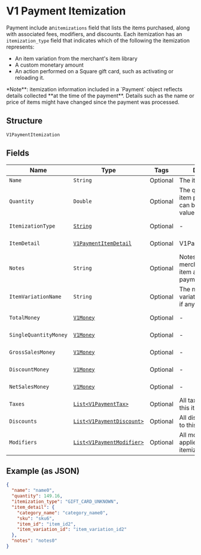 
# V1 Payment Itemization

Payment include an`itemizations` field that lists the items purchased,
along with associated fees, modifiers, and discounts. Each itemization has an
`itemization_type` field that indicates which of the following the itemization
represents:

<ul>
<li>An item variation from the merchant's item library</li>
<li>A custom monetary amount</li>
<li>
An action performed on a Square gift card, such as activating or
reloading it.
</li>
</ul>
*Note**: itemization information included in a `Payment` object reflects
details collected **at the time of the payment**. Details such as the name or
price of items might have changed since the payment was processed.

## Structure

`V1PaymentItemization`

## Fields

| Name | Type | Tags | Description | Getter |
|  --- | --- | --- | --- | --- |
| `Name` | `String` | Optional | The item's name. | String getName() |
| `Quantity` | `Double` | Optional | The quantity of the item purchased. This can be a decimal value. | Double getQuantity() |
| `ItemizationType` | [`String`](/doc/models/v1-payment-itemization-itemization-type.md) | Optional | - | String getItemizationType() |
| `ItemDetail` | [`V1PaymentItemDetail`](/doc/models/v1-payment-item-detail.md) | Optional | V1PaymentItemDetail | V1PaymentItemDetail getItemDetail() |
| `Notes` | `String` | Optional | Notes entered by the merchant about the item at the time of payment, if any. | String getNotes() |
| `ItemVariationName` | `String` | Optional | The name of the item variation purchased, if any. | String getItemVariationName() |
| `TotalMoney` | [`V1Money`](/doc/models/v1-money.md) | Optional | - | V1Money getTotalMoney() |
| `SingleQuantityMoney` | [`V1Money`](/doc/models/v1-money.md) | Optional | - | V1Money getSingleQuantityMoney() |
| `GrossSalesMoney` | [`V1Money`](/doc/models/v1-money.md) | Optional | - | V1Money getGrossSalesMoney() |
| `DiscountMoney` | [`V1Money`](/doc/models/v1-money.md) | Optional | - | V1Money getDiscountMoney() |
| `NetSalesMoney` | [`V1Money`](/doc/models/v1-money.md) | Optional | - | V1Money getNetSalesMoney() |
| `Taxes` | [`List<V1PaymentTax>`](/doc/models/v1-payment-tax.md) | Optional | All taxes applied to this itemization. | List<V1PaymentTax> getTaxes() |
| `Discounts` | [`List<V1PaymentDiscount>`](/doc/models/v1-payment-discount.md) | Optional | All discounts applied to this itemization. | List<V1PaymentDiscount> getDiscounts() |
| `Modifiers` | [`List<V1PaymentModifier>`](/doc/models/v1-payment-modifier.md) | Optional | All modifier options applied to this itemization. | List<V1PaymentModifier> getModifiers() |

## Example (as JSON)

```json
{
  "name": "name0",
  "quantity": 149.16,
  "itemization_type": "GIFT_CARD_UNKNOWN",
  "item_detail": {
    "category_name": "category_name0",
    "sku": "sku6",
    "item_id": "item_id2",
    "item_variation_id": "item_variation_id2"
  },
  "notes": "notes0"
}
```

